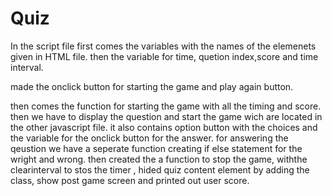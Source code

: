 # Quiz
In the script file first comes the variables with the names of the elemenets given in HTML file.
then the variable for time, quetion index,score and time interval.

made the onclick button for starting the game and play again button.

then comes the function for starting the game  with all the timing and score.
then we have to display the question and start the game wich are located in the other javascript file. it also contains option button with the choices and the variable for the onclick button for the answer.
for answering the qeustion we have a seperate function creating if else statement for the wright and wrong.
then created the a function to stop the game, withthe clearinterval to stos the timer , hided quiz content element by adding the class, show post game screen and printed out user score.
